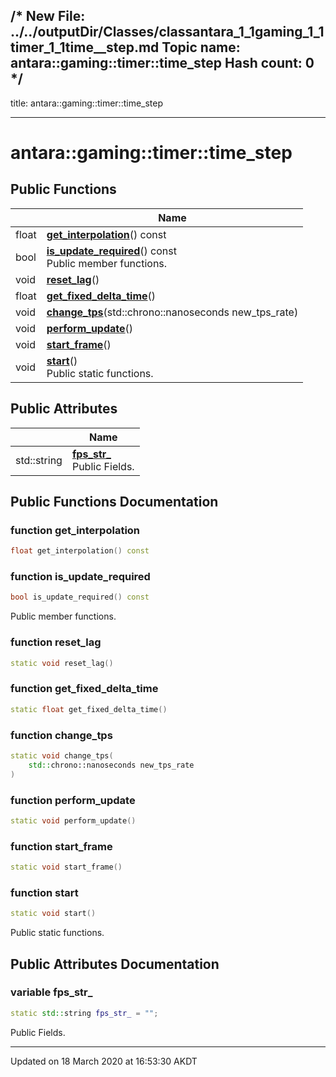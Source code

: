 /*
  New File: ../../outputDir/Classes/classantara_1_1gaming_1_1timer_1_1time__step.md
  Topic name: antara::gaming::timer::time_step
  Hash count: 0
*/
---
title: antara::gaming::timer::time_step


---

# antara::gaming::timer::time_step















## Public Functions

|                | Name           |
| -------------- | -------------- |
| float | **[get_interpolation](Classes/classantara_1_1gaming_1_1timer_1_1time__step.md#function-get_interpolation)**() const  |
| bool | **[is_update_required](Classes/classantara_1_1gaming_1_1timer_1_1time__step.md#function-is_update_required)**() const <br>Public member functions.  |
| void | **[reset_lag](Classes/classantara_1_1gaming_1_1timer_1_1time__step.md#function-reset_lag)**()  |
| float | **[get_fixed_delta_time](Classes/classantara_1_1gaming_1_1timer_1_1time__step.md#function-get_fixed_delta_time)**()  |
| void | **[change_tps](Classes/classantara_1_1gaming_1_1timer_1_1time__step.md#function-change_tps)**(std::chrono::nanoseconds new_tps_rate)  |
| void | **[perform_update](Classes/classantara_1_1gaming_1_1timer_1_1time__step.md#function-perform_update)**()  |
| void | **[start_frame](Classes/classantara_1_1gaming_1_1timer_1_1time__step.md#function-start_frame)**()  |
| void | **[start](Classes/classantara_1_1gaming_1_1timer_1_1time__step.md#function-start)**() <br>Public static functions.  |


## Public Attributes

|                | Name           |
| -------------- | -------------- |
| std::string | **[fps_str_](Classes/classantara_1_1gaming_1_1timer_1_1time__step.md#variable-fps_str_)** <br>Public Fields.  |










## Public Functions Documentation

### function get_interpolation

```cpp
float get_interpolation() const
```




























### function is_update_required

```cpp
bool is_update_required() const
```

Public member functions. 



























### function reset_lag

```cpp
static void reset_lag()
```




























### function get_fixed_delta_time

```cpp
static float get_fixed_delta_time()
```




























### function change_tps

```cpp
static void change_tps(
    std::chrono::nanoseconds new_tps_rate
)
```




























### function perform_update

```cpp
static void perform_update()
```




























### function start_frame

```cpp
static void start_frame()
```




























### function start

```cpp
static void start()
```

Public static functions. 





























## Public Attributes Documentation

### variable fps_str_

```cpp
static std::string fps_str_ = "";
```

Public Fields. 































-------------------------------

Updated on 18 March 2020 at 16:53:30 AKDT


